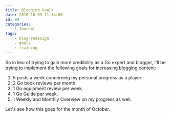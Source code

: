 ```yaml
---
title: Blogging Goals
date: 2010-10-03 11:34:00
id: 89
categories:
	- Journal
tags:
	- blog-redesign
	- goals
	- training
---
```


So in lieu of trying to gain more credibility as a Go expert and blogger, I'll be trying to implement the following goals for increasing blogging content:

1. 5 posts a week concerning my personal progress as a player.
2. 2 Go book reviews per month.
3. 1 Go equipment review per week.
4. 1 Go Guide per week.
5. 1 Weekly and Monthly Overview on my progress as well.

Let's see how this goes for the month of October.